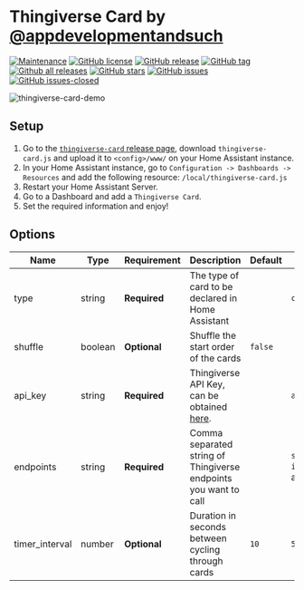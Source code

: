 # Thingiverse Card by [@appdevelopmentandsuch](https://www.github.com/appdevelopmentandsuch)

[![Maintenance](https://img.shields.io/badge/Maintained%3F-yes-green.svg)](https://github.com/appdevelopmentandsuch/thingiverse-card/graphs/commit-activity)
[![GitHub license](https://img.shields.io/github/license/appdevelopmentandsuch/thingiverse-card.svg)](https://github.com/appdevelopmentandsuch/thingiverse-card/blob/main/LICENSE)
[![GitHub release](https://img.shields.io/github/release/appdevelopmentandsuch/thingiverse-card.svg)](https://github.com/appdevelopmentandsuch/thingiverse-card/releases/)
[![GitHub tag](https://img.shields.io/github/tag/appdevelopmentandsuch/thingiverse-card.svg)](https://github.com/appdevelopmentandsuch/thingiverse-card/tags/)
[![Github all releases](https://img.shields.io/github/downloads/appdevelopmentandsuch/thingiverse-card/total.svg)](https://github.com/appdevelopmentandsuch/thingiverse-card/releases/)
[![GitHub stars](https://img.shields.io/github/stars/appdevelopmentandsuch/thingiverse-card.svg?style=social&label=Star&maxAge=2592000)](https://github.com/appdevelopmentandsuch/thingiverse-card/stargazers/)
[![GitHub issues](https://img.shields.io/github/issues/appdevelopmentandsuch/thingiverse-card.svg)](https://github.com/appdevelopmentandsuch/thingiverse-card/issues/)
[![GitHub issues-closed](https://img.shields.io/github/issues-closed/appdevelopmentandsuch/thingiverse-card.svg)](https://github.com/appdevelopmentandsuch/thingiverse-card/issues?q=is%3Aissue+is%3Aclosed)

![thingiverse-card-demo](https://user-images.githubusercontent.com/73759882/164341651-66160d60-0567-4baf-8722-dc60d423d350.gif)

## Setup

1. Go to the [`thingiverse-card` release page](https://github.com/appdevelopmentandsuch/thingiverse-card/releases), download `thingiverse-card.js` and upload it to `<config>/www/` on your Home Assistant instance.
2. In your Home Assistant instance, go to `Configuration -> Dashboards -> Resources` and add the following resource: `/local/thingiverse-card.js`
3. Restart your Home Assistant Server.
4. Go to a Dashboard and add a `Thingiverse Card`.
5. Set the required information and enjoy!

## Options

| Name           | Type    | Requirement  | Description                                                                                                                                                                                                          | Default | Example                                                                              |
| -------------- | ------- | ------------ | -------------------------------------------------------------------------------------------------------------------------------------------------------------------------------------------------------------------- | ------- | ------------------------------------------------------------------------------------ |
| type           | string  | **Required** | The type of card to be declared in Home Assistant                                                                                                                                                                    |         | `custom:thingiverse-card`                                                            |
| shuffle        | boolean | **Optional** | Shuffle the start order of the cards                                                                                                                                                                                 | `false` |                                                                                      |
| api_key        | string  | **Required** | Thingiverse API Key, can be obtained [here](https://www.thingiverse.com/login/YToyOntzOjQ6InR5cGUiO3M6ODoicmVkaXJlY3QiO3M6NDoiZGF0YSI7czo0NjoiaHR0cHM6Ly93d3cudGhpbmdpdmVyc2UuY29tL2RldmVsb3BlcnMvbXktYXBwcyI7fQ==). |         | `abcdefghijk1234567890lmnopqrstuvw`                                                  |
| endpoints      | string  | **Required** | Comma separated string of Thingiverse endpoints you want to call                                                                                                                                                     |         | `search?sort=popular,search?is_featured=1`, i.e. Display popular and featured things |
| timer_interval | number  | **Optional** | Duration in seconds between cycling through cards                                                                                                                                                                    | `10`    | `5`                                                                                  |
